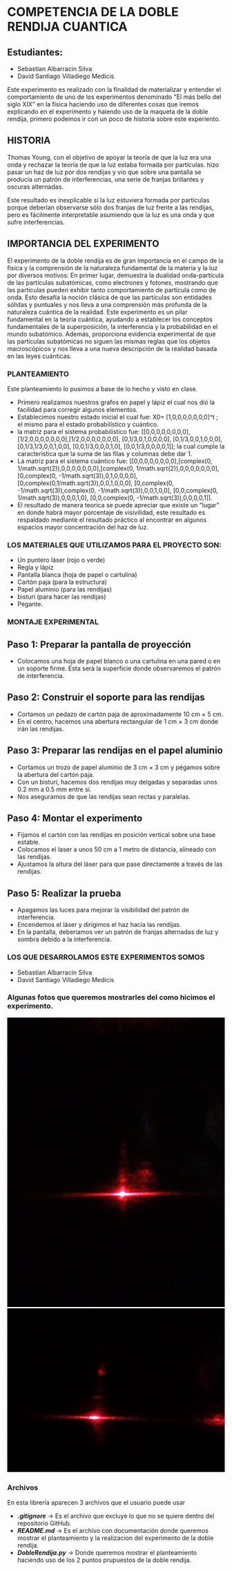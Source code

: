 # COMPETENCIA DE LA DOBLE RENDIJA CUANTICA

## **Estudiantes:** 
- Sebastian Albarracin Silva 
- David Santiago Villadiego Medicis

Este experimento es realizado con la finalidad de materializar y entender el comportamiento de uno de los experimentos denominado "El más bello del siglo XIX" en la física haciendo uso de diferentes cosas que iremos explicando en el experimento y haiendo uso de la maqueta de la doble rendija, primero podemos ir con un poco de historia sobre este experiento.

## HISTORIA

Thomas Young, con el objetivo de apoyar la teoría de que la luz era una onda y rechazar la teoría de que la luz estaba formada por partículas. hizo pasar un haz de luz por dos rendijas y vio que sobre una pantalla se producía un patrón de interferencias, una serie de franjas brillantes y oscuras alternadas.

Este resultado es inexplicable si la luz estuviera formada por partículas porque deberían observarse sólo dos franjas de luz frente a las rendijas, pero es fácilmente interpretable asumiendo que la luz es una onda y que sufre interferencias.

## IMPORTANCIA DEL EXPERIMENTO

El experimento de la doble rendija es de gran importancia en el campo de la física y la comprensión de la naturaleza fundamental de la materia y la luz por diversos motivos: En primer lugar, demuestra la dualidad onda-partícula de las partículas subatómicas, como electrones y fotones, mostrando que las partículas pueden exhibir tanto comportamiento de partícula como de onda. Esto desafía la noción clásica de que las partículas son entidades sólidas y puntuales y nos lleva a una comprensión más profunda de la naturaleza cuántica de la realidad. Este experimento es un pilar fundamental en la teoría cuántica, ayudando a establecer los conceptos fundamentales de la superposición, la interferencia y la probabilidad en el mundo subatómico. Además, proporciona evidencia experimental de que las partículas subatómicas no siguen las mismas reglas que los objetos macroscópicos y nos lleva a una nueva descripción de la realidad basada en las leyes cuánticas.

### PLANTEAMIENTO 
Este planteamiento lo pusimos a base de lo hecho y visto en clase. 

- Primero realizamos nuestros grafos en papel y lápiz el cual nos dió la facilidad para corregir algunos elementos.
- Establecimos nuestro estado inicial el cual fue: X0= [1,0,0,0,0,0,0,0]^t ; el mismo para el estado probabilístico y cuántico.
- la matriz para el sistema probabilístico fue: [[0,0,0,0,0,0,0,0],[1/2,0,0,0,0,0,0,0],[1/2,0,0,0,0,0,0,0], [0,1/3,0,1,0,0,0,0], [0,1/3,0,0,1,0,0,0], [0,1/3,1/3,0,0,1,0,0], [0,0,1/3,0,0,0,1,0], [0,0,1/3,0,0,0,0,1]]; la cual cumple la caracteristica que la suma de las filas y columnas debe dar 1.
- La matriz para el sistema cuántico fue: [[0,0,0,0,0,0,0,0],[complex(0, 1/math.sqrt(2)),0,0,0,0,0,0,0],[complex(0, 1/math.sqrt(2)),0,0,0,0,0,0,0], [0,complex(0, -1/math.sqrt(3)),0,1,0,0,0,0], [0,complex(0,1/math.sqrt(3)),0,0,1,0,0,0], [0,complex(0, -1/math.sqrt(3)),complex(0, -1/math.sqrt(3)),0,0,1,0,0], [0,0,complex(0, 1/math.sqrt(3)),0,0,0,1,0], [0,0,complex(0, -1/math.sqrt(3)),0,0,0,0,1]].
- El resultado de manera teorica se puede apreciar que existe un "lugar" en donde habrá mayor porcentaje de visivilidad, este resultado es respaldado mediante el resultado práctico al encontrar en algunos espacios mayor concentración del haz de luz.

### LOS MATERIALES QUE UTILIZAMOS PARA EL PROYECTO SON:
- Un puntero láser (rojo o verde)
- Regla y lápiz
- Pantalla blanca (hoja de papel o cartulina)
- Cartón paja (para la estructura)
- Papel aluminio (para las rendijas)
- bisturi (para hacer las rendijas)
- Pegante.

### MONTAJE EXPERIMENTAL
## Paso 1: Preparar la pantalla de proyección
- Colocamos una hoja de papel blanco o una cartulina en una pared o en un soporte firme. Esta será la superficie donde observaremos el patrón de interferencia.
## Paso 2: Construir el soporte para las rendijas
- Cortamos un pedazo de cartón paja de aproximadamente 10 cm × 5 cm.
- En el centro, hacemos una abertura rectangular de 1 cm × 3 cm donde irán las rendijas.
## Paso 3: Preparar las rendijas en el papel aluminio
- Cortamos un trozo de papel aluminio de 3 cm × 3 cm y pégamos sobre la abertura del cartón paja.
- Con un bisturi, hacemos dos rendijas muy delgadas y separadas unos 0.2 mm a 0.5 mm entre sí.
- Nos aseguramos de que las rendijas sean rectas y paralelas.
## Paso 4: Montar el experimento
- Fijamos el cartón con las rendijas en posición vertical sobre una base estable.
- Colocamos el laser a unos 50 cm a 1 metro de distancia, alineado con las rendijas.
- Ajustamos la altura del láser para que pase directamente a través de las rendijas.
## Paso 5: Realizar la prueba
- Apagamos las luces para mejorar la visibilidad del patrón de interferencia.
- Encendemos el láser y dirigimos el haz hacia las rendijas.
- En la pantalla, deberiamos ver un patrón de franjas alternadas de luz y sombra debido a la interferencia.

### LOS QUE DESARROLAMOS ESTE EXPERIMENTOS SOMOS
- Sebastian Albarracin Silva 
- David Santiago Villadiego Medicis

### Algunas fotos que queremos mostrarles del como hicimos el experimento.
![alt text](image.png)
![alt text](image-1.png)

### Archivos
En esta librería aparecen 3 archivos que el usuario puede usar

- ***.gitignore*** -> Es el archivo que excluye lo que no se quiere dentro del repositorio GitHub.
- ***README.md*** -> Es el archivo con documentación donde queremos mostrar el planteamiento y la realizacion del experimento de la doble rendija.
- ***DobleRendija.py*** -> Donde queremos mostrar el planteamiento haciendo uso de los 2 puntos prupuestos de la doble rendija.
